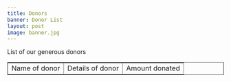 ```yaml
---
title: Donors
banner: Donor List
layout: post
image: banner.jpg
---
```


<table border="1">
  <thead>
    List of our generous donors
  </thead>
  <tr>
    <td>Name of donor</td>
    <td>Details of donor</td>
    <td>Amount donated</td>
  </tr>
</table>
